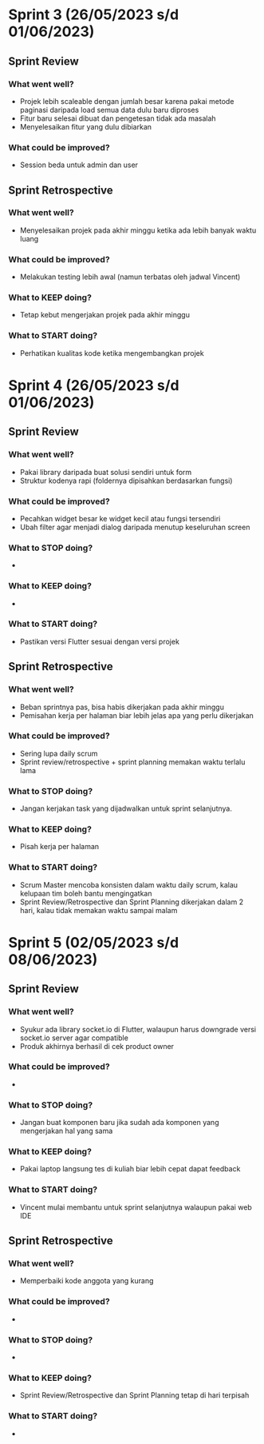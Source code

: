 # Sprint 3 (26/05/2023 s/d 01/06/2023)

## Sprint Review

### What went well?
- Projek lebih scaleable dengan jumlah besar karena pakai metode paginasi daripada load semua data dulu baru diproses
- Fitur baru selesai dibuat dan pengetesan tidak ada masalah
- Menyelesaikan fitur yang dulu dibiarkan

### What could be improved?
- Session beda untuk admin dan user

## Sprint Retrospective

### What went well?
- Menyelesaikan projek pada akhir minggu ketika ada lebih banyak waktu luang

### What could be improved?
- Melakukan testing lebih awal (namun terbatas oleh jadwal Vincent)

### What to KEEP doing?
- Tetap kebut mengerjakan projek pada akhir minggu

### What to START doing?
- Perhatikan kualitas kode ketika mengembangkan projek

# Sprint 4 (26/05/2023 s/d 01/06/2023)

## Sprint Review

### What went well?
- Pakai library daripada buat solusi sendiri untuk form
- Struktur kodenya rapi (foldernya dipisahkan berdasarkan fungsi)

### What could be improved?
- Pecahkan widget besar ke widget kecil atau fungsi tersendiri
- Ubah filter agar menjadi dialog daripada menutup keseluruhan screen

### What to STOP doing?
-

### What to KEEP doing?
-

### What to START doing?
- Pastikan versi Flutter sesuai dengan versi projek

## Sprint Retrospective

### What went well?
- Beban sprintnya pas, bisa habis dikerjakan pada akhir minggu
- Pemisahan kerja per halaman biar lebih jelas apa yang perlu dikerjakan

### What could be improved?
- Sering lupa daily scrum
- Sprint review/retrospective + sprint planning memakan waktu terlalu lama

### What to STOP doing?
- Jangan kerjakan task yang dijadwalkan untuk sprint selanjutnya.

### What to KEEP doing?
- Pisah kerja per halaman

### What to START doing?
- Scrum Master mencoba konsisten dalam waktu daily scrum, kalau kelupaan tim boleh bantu mengingatkan
- Sprint Review/Retrospective dan Sprint Planning dikerjakan dalam 2 hari, kalau tidak memakan waktu sampai malam

# Sprint 5 (02/05/2023 s/d 08/06/2023)

## Sprint Review

### What went well?
- Syukur ada library socket.io di Flutter, walaupun harus downgrade versi socket.io server agar compatible
- Produk akhirnya berhasil di cek product owner

### What could be improved?
-

### What to STOP doing?
- Jangan buat komponen baru jika sudah ada komponen yang mengerjakan hal yang sama

### What to KEEP doing?
- Pakai laptop langsung tes di kuliah biar lebih cepat dapat feedback

### What to START doing?
- Vincent mulai membantu untuk sprint selanjutnya walaupun pakai web IDE

## Sprint Retrospective

### What went well?
- Memperbaiki kode anggota yang kurang

### What could be improved?
-

### What to STOP doing?
-

### What to KEEP doing?
- Sprint Review/Retrospective dan Sprint Planning tetap di hari terpisah

### What to START doing?
-